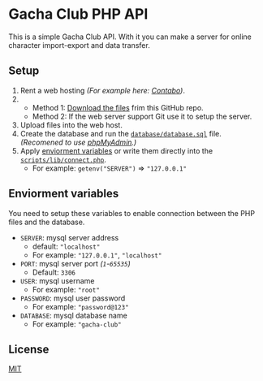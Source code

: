 # Gacha Club PHP API

This is a simple Gacha Club API. With it you can make a server for online character import-export and data transfer.

## Setup

1. Rent a web hosting *(For example here: [Contabo](https://contabo.com/en/web-hosting/))*.
2. 
    - Method 1: [Download the files](https://github.com/FemLol2003/gacha-club-php-api/releases) frim this GitHub repo.
    - Method 2: If the web server support Git use it to setup the server.
3. Upload files into the web host.
4. Create the database and run the [`database/database.sql`](database/database.sql) file. *(Recomened to use [phpMyAdmin](https://www.phpmyadmin.net/).)*
5. Apply [enviorment variables](#enviorment-variables) or write them directly into the [`scripts/lib/connect.php`](scripts/lib/connect.php).
    - For example: `getenv("SERVER")` => `"127.0.0.1"`

## Enviorment variables

You need to setup these variables to enable connection between the PHP files and the database.

- `SERVER`: mysql server address
    - default: `"localhost"`
    - For example: `"127.0.0.1"`, `"localhost"`
- `PORT`: mysql server port *(`1`-`65535`)*
    - Default: `3306`
- `USER`: mysql username
    - For example: `"root"`
- `PASSWORD`: mysql user password
    - For example: `"password@123"`
- `DATABASE`: mysql database name
    - For example: `"gacha-club"`

## License

[MIT](LICENSE.txt)